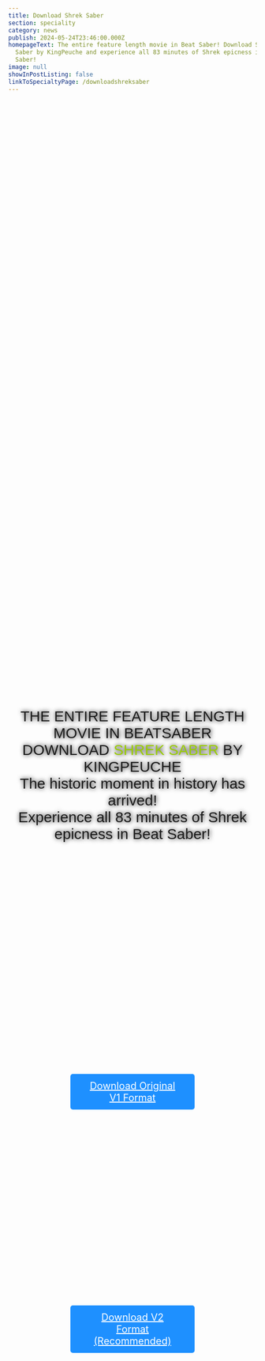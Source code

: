 ```yaml
---
title: Download Shrek Saber
section: speciality
category: news
publish: 2024-05-24T23:46:00.000Z
homepageText: The entire feature length movie in Beat Saber! Download Shrek
  Saber by KingPeuche and experience all 83 minutes of Shrek epicness in Beat
  Saber!
image: null
showInPostListing: false
linkToSpecialtyPage: /downloadshreksaber
---
```


  <html>
    <body>
    <div class="container">
    <div class="bg">
    <div class="text">
    <p>THE ENTIRE FEATURE LENGTH MOVIE IN BEATSABER
<br />
DOWNLOAD <span class="green">SHREK SABER</span> BY KINGPEUCHE
<br />
The historic moment in history has arrived!
<br />
Experience all 83 minutes of Shrek epicness in Beat Saber!</div>
    <a class="btn" href="https://drive.usercontent.google.com/download?id=1FJ4Zk4ta_TNd19CM0vxqRhn_Mwdk4XFb&export=download" target="_blank" title="Will not work on latest Beat Saber versions">Download Original V1 Format</a>
    <a class="btn2" href="https://drive.usercontent.google.com/download?id=18Uc3oJl0TbygSnnX9iS27G5t9Pk0ZcbK&export=download" target="_blank">Download V2 Format (Recommended)</a>
    </div>
    </div>
    </body>
  </html>

  <style>
    .bg {
      background-image: url("/uploads/posts/shreksaber.jpg");
      background-position: center;
      height: 80vh;
      background-repeat: no-repeat;
      background-size: cover;
      margin-top: -75px;
      padding: 0 0 -2.3rem 0;
    }

    .text {
      position: absolute;
      text-align: center;
      font-size: min(3.2vw, 30px);
      text-shadow: 1px 0 10px black;
      font-family: sans-serif;
      top: 45%;
      left: 50%;
      transform: translate(-50%, -50%);
      width: 100%
    }

    .green {
      color: #99cc00;
    }

    .container {
      position: relative;
    }
    .btn,
    .btn2 {
      display: flex;
      background-color: DodgerBlue;
      border: none;
      color: white;
      padding: 12px 30px;
      cursor: pointer;
      font-size: 20px;
      position: absolute;
      border-radius: 5px;
      text-align: center;
    }

    @media (max-width: 678px) {
      .btn,
      .btn2 {
        width: 75%;
      }
    }

    .btn:hover,
    .btn2:hover {
      background-color: RoyalBlue;
      text-decoration: none;
    }

    .btn {
      top: 65%;
      left: 50%;
      transform: translate(-50%, -50%);
    }

    .btn2 {
      top: 80%;
      left: 50%;
      transform: translate(-50%, -50%);
    }
  </style>
